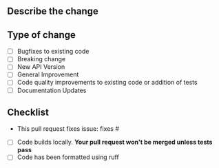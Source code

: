 ## Describe the change

## Type of change

- [ ] Bugfixes to existing code
- [ ] Breaking change
- [ ] New API Version
- [ ] General Improvement
- [ ] Code quality improvements to existing code or addition of tests
- [ ] Documentation Updates

## Checklist

- This pull request fixes issue: fixes #
- [ ] Code builds locally. **Your pull request won't be merged unless tests pass**
- [ ] Code has been formatted using ruff